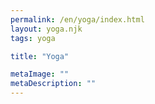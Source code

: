 ```yaml
---
permalink: /en/yoga/index.html
layout: yoga.njk
tags: yoga

title: "Yoga"

metaImage: ""
metaDescription: ""
---
```

